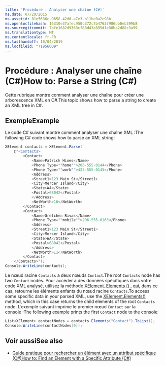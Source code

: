 ```yaml
---
title: 'Procédure : Analyser une chaîne (C#)'
ms.date: 07/20/2015
ms.assetid: 81e5686c-9658-42d8-a7e3-b11be0a2c98b
ms.openlocfilehash: 16310e37afec950c372c7b47637986bb0eb399b8
ms.sourcegitcommit: 7bfe1682d9368cf88d43e895d1e80ba2d88c3a99
ms.translationtype: MT
ms.contentlocale: fr-FR
ms.lasthandoff: 10/04/2019
ms.locfileid: "71956609"
---
```

# <a name="how-to-parse-a-string-c"></a><span data-ttu-id="b2227-102">Procédure : Analyser une chaîne (C#)</span><span class="sxs-lookup"><span data-stu-id="b2227-102">How to: Parse a String (C#)</span></span>

<span data-ttu-id="b2227-103">Cette rubrique montre comment analyser une chaîne pour créer une arborescence XML en C#.</span><span class="sxs-lookup"><span data-stu-id="b2227-103">This topic shows how to parse a string to create an XML tree in C#.</span></span>

## <a name="example"></a><span data-ttu-id="b2227-104">Exemple</span><span class="sxs-lookup"><span data-stu-id="b2227-104">Example</span></span>

<span data-ttu-id="b2227-105">Le code C# suivant montre comment analyser une chaîne XML :</span><span class="sxs-lookup"><span data-stu-id="b2227-105">The following C# code shows how to parse an XML string:</span></span>

```csharp
XElement contacts = XElement.Parse(
    @"<Contacts>
        <Contact>
            <Name>Patrick Hines</Name>
            <Phone Type=""home"">206-555-0144</Phone>
            <Phone Type=""work"">425-555-0145</Phone>
            <Address>
            <Street1>123 Main St</Street1>
            <City>Mercer Island</City>
            <State>WA</State>
            <Postal>68042</Postal>
            </Address>
            <NetWorth>10</NetWorth>
        </Contact>
        <Contact>
            <Name>Gretchen Rivas</Name>
            <Phone Type=""mobile"">206-555-0163</Phone>
            <Address>
            <Street1>123 Main St</Street1>
            <City>Mercer Island</City>
            <State>WA</State>
            <Postal>68042</Postal>
            </Address>
            <NetWorth>11</NetWorth>
        </Contact>
    </Contacts>");
Console.WriteLine(contacts);
```

<span data-ttu-id="b2227-106">Le nœud racine `Contacts` a deux nœuds `Contact`.</span><span class="sxs-lookup"><span data-stu-id="b2227-106">The root `Contacts` node has two `Contact` nodes.</span></span> <span data-ttu-id="b2227-107">Pour accéder à des données spécifiques dans votre code XML analysé, utilisez la méthode [XElement. Elements ()](xref:System.Xml.Linq.XContainer.Elements) , qui, dans ce cas, retourne les éléments enfants du nœud racine `Contacts`.</span><span class="sxs-lookup"><span data-stu-id="b2227-107">To access some specific data in your parsed XML, use the [XElement.Elements()](xref:System.Xml.Linq.XContainer.Elements) method, which in this case returns the child elements of the root `Contacts` node.</span></span> <span data-ttu-id="b2227-108">L’exemple suivant imprime le premier nœud `Contact` sur la console :</span><span class="sxs-lookup"><span data-stu-id="b2227-108">The following example prints the first `Contact` node to the console:</span></span>

```csharp
List<XElement> contactNodes = contacts.Elements("Contact").ToList();
Console.WriteLine(contactNodes[0]);
```

## <a name="see-also"></a><span data-ttu-id="b2227-109">Voir aussi</span><span class="sxs-lookup"><span data-stu-id="b2227-109">See also</span></span>

- [<span data-ttu-id="b2227-110">Guide pratique pour rechercher un élément avec un attribut spécifique (C#)</span><span class="sxs-lookup"><span data-stu-id="b2227-110">How to: Find an Element with a Specific Attribute (C#)</span></span>](how-to-find-an-element-with-a-specific-attribute.md)
